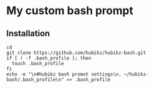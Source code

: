 My custom bash prompt
=====================

Installation
------------
    cd
    git clone https://github.com/hubikz/hubikz-bash.git
    if [ ! -f .bash_profile ]; then
      touch .bash_profile
    fi
    echo -e "\n#hubikz bash promot settings\n. ~/hubikz-bash/.bash_profile\n" >> .bash_profile

